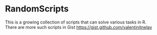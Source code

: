# RandomScripts
This is a growing collection of scripts that can solve various tasks in R.
There are more such scripts in Gist https://gist.github.com/valentinitnelav
